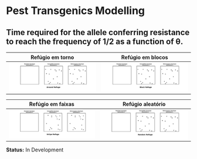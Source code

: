 # Pest Transgenics Modelling
 
 ## Time required for the allele conferring resistance to reach the frequency of 1/2 as a function of θ.

| Refúgio em torno | Refúgio em blocos |
|------------------|-------------------|
| ![Animação torno](animations/animation_around.gif) | ![Animação bloco](animations/animation_block.gif) |

| Refúgio em faixas | Refúgio aleatório |
|-------------------|-------------------|
| ![Animação faixas](animations/animation_stripe.gif) | ![Animação aleatório](animations/animation_random.gif) |





**Status:** In Development